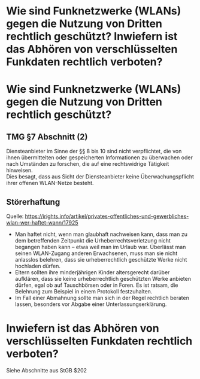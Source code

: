 # Wie sind Funknetzwerke (WLANs) gegen die Nutzung von Dritten rechtlich geschützt? Inwiefern ist das Abhören von verschlüsselten Funkdaten rechtlich verboten?

# Wie sind Funknetzwerke (WLANs) gegen die Nutzung von Dritten rechtlich geschützt?
## TMG §7 Abschnitt (2)
Diensteanbieter im Sinne der §§ 8 bis 10 sind nicht verpflichtet, die von ihnen übermittelten oder gespeicherten Informationen zu überwachen oder nach Umständen zu forschen, die auf eine rechtswidrige Tätigkeit hinweisen.  
Dies besagt, dass aus Sicht der Diensteanbieter keine Überwachungspflicht ihrer offenen WLAN-Netze besteht.
## Störerhaftung
Quelle: https://irights.info/artikel/privates-offentliches-und-gewerbliches-wlan-wer-haftet-wann/17925   
  
* Man haftet nicht, wenn man glaubhaft nachweisen kann, dass man zu dem betreffenden Zeitpunkt die Urheberrechtsverletzung nicht begangen haben kann – etwa weil man im Urlaub war. Überlässt man seinen WLAN-Zugang anderen Erwachsenen, muss man sie nicht anlasslos belehren, dass sie urheberrechtlich geschützte Werke nicht hochladen dürfen.
* Eltern sollten ihre minderjährigen Kinder altersgerecht darüber aufklären, dass sie keine urheberrechtlich geschützten Werke anbieten dürfen, egal ob auf Tauschbörsen oder in Foren. Es ist ratsam, die Belehrung zum Beispiel in einem Protokoll festzuhalten.
* Im Fall einer Abmahnung sollte man sich in der Regel rechtlich beraten lassen, besonders vor Abgabe einer Unterlassungserklärung.

# Inwiefern ist das Abhören von verschlüsselten Funkdaten rechtlich verboten?
Siehe Abschnitte aus StGB $202
